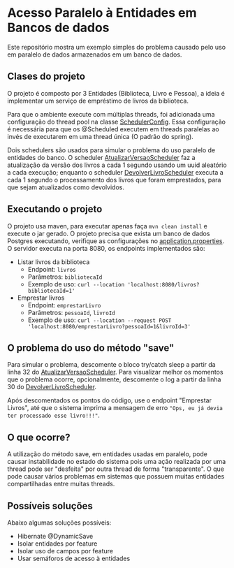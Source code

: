 # Acesso Paralelo à Entidades em Bancos de dados

Este repositório mostra um exemplo simples do problema causado pelo uso em paralelo
de dados armazenados em um banco de dados.

## Clases do projeto

O projeto é composto por 3 Entidades (Biblioteca, Livro e Pessoa), a ideia é implementar
um serviço de empréstimo de livros da biblioteca.

Para que o ambiente execute com múltiplas threads, foi adicionada uma configuração do thread pool na classe
[SchedulerConfig](src/main/java/com/usoparalelo/config/SchedulerConfig.java). Essa configuração é necessária
para que os @Scheduled executem em threads paralelas ao invés de executarem em uma thread única (O padrão do spring).

Dois schedulers são usados para simular o problema do uso paralelo de entidades do banco.
O scheduler [AtualizarVersaoScheduler](src/main/java/com/usoparalelo/scheduler/AtualizarVersaoScheduler.java)
faz a atualização da versão dos livros a cada 1 segundo usando um uuid aleatório a cada execução; enquanto
o scheduler [DevolverLivroScheduler](src/main/java/com/usoparalelo/scheduler/DevolverLivroScheduler.java)
executa a cada 1 segundo o processamento dos livros que foram emprestados, para que sejam atualizados como
devolvidos.

## Executando o projeto

O projeto usa maven, para executar apenas faça `mvn clean install` e execute o jar gerado. O projeto
precisa que exista um banco de dados Postgres executando, verifique as configurações no [application.properties](src/main/resources/application.properties).
O servidor executa na porta 8080, os endpoints implementados são:

- Listar livros da biblioteca
  - Endpoint: `livros`
  - Parâmetros: `bibliotecaId`
  - Exemplo de uso: `curl --location 'localhost:8080/livros?bibliotecaId=1'`
- Emprestar livros
  - Endpoint: `emprestarLivro`
  - Parâmetros: `pessoaId`, `livroId`
  - Exemplo de uso: `curl --location --request POST 'localhost:8080/emprestarLivro?pessoaId=1&livroId=3'`

## O problema do uso do método "save"

Para simular o problema, descomente o bloco try/catch sleep a partir da linha 32 do [AtualizarVersaoScheduler](src/main/java/com/usoparalelo/scheduler/AtualizarVersaoScheduler.java).
Para visualizar melhor os momentos que o problema ocorre, opcionalmente, descomente o log a partir
da linha 30 do [DevolverLivroScheduler](src/main/java/com/usoparalelo/scheduler/DevolverLivroScheduler.java).

Após descomentados os pontos do código, use o endpoint "Emprestar Livros", até que o sistema imprima
a mensagem de erro `"Ops, eu já devia ter processado esse livro!!!"`.

## O que ocorre?

A utilização do método save, em entidades usadas em paralelo, pode causar instabilidade no estado do sistema
pois uma ação realizada por uma thread pode ser "desfeita" por outra thread de forma "transparente". O que pode
causar vários problemas em sistemas que possuem muitas entidades compartilhadas entre muitas threads.

## Possíveis soluções

Abaixo algumas soluções possíveis:

- Hibernate @DynamicSave
- Isolar entidades por feature
- Isolar uso de campos por feature
- Usar semáforos de acesso à entidades